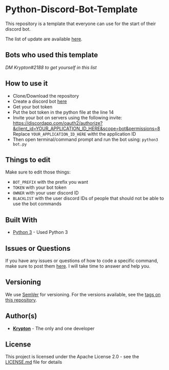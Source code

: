 # Python-Discord-Bot-Template
This repository is a template that everyone can use for the start of their discord bot.

The list of update are available [here](UPDATES.md).

## Bots who used this template

*DM Krypton#2188 to get yourself in this list*

## How to use it

* Clone/Download the repository
* Create a discord bot [here](https://discordapp.com/developers/applications)
* Get your bot token
* Put the bot token in the python file at the line 14
* Invite your bot on servers using the following invite:
https://discordapp.com/oauth2/authorize?&client_id=YOUR_APPLICATION_ID_HERE&scope=bot&permissions=8
Replace `YOUR_APPLICATION_ID_HERE` witht the application ID
* Then open terminal/command prompt and run the bot using: `python3 bot.py`

## Things to edit
Make sure to edit those things:
* `BOT_PREFIX` with the prefix you want
* `TOKEN` with your bot token
* `OWNER` with your user discord ID
* `BLACKLIST` with the user discord IDs of people that should not be able to use the bot commands


## Built With

* [Python 3](https://www.python.org/) - Used Python 3

## Issues or Questions

If you have any issues or questions of how to code a specific command, make sure to post them [here](https://github.com/kkrypt0nn/Python-Discord-Bot-Template/issues). I will take time to answer and help you.

## Versioning

We use [SemVer](http://semver.org) for versioning. For the versions available, see the [tags on this repository](https://github.com/kkrypt0nn/Python-Discord-Bot-Template/tags). 

## Author(s)

* **[Krypton](https://spacelab.wtf)** - The only and one developer

## License

This project is licensed under the Apache License 2.0 - see the [LICENSE.md](LICENSE.md) file for details
